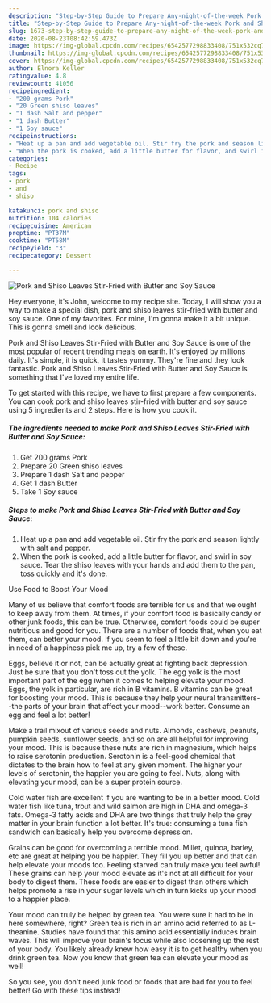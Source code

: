 ```yaml
---
description: "Step-by-Step Guide to Prepare Any-night-of-the-week Pork and Shiso Leaves Stir-Fried with Butter and Soy Sauce"
title: "Step-by-Step Guide to Prepare Any-night-of-the-week Pork and Shiso Leaves Stir-Fried with Butter and Soy Sauce"
slug: 1673-step-by-step-guide-to-prepare-any-night-of-the-week-pork-and-shiso-leaves-stir-fried-with-butter-and-soy-sauce
date: 2020-08-23T08:42:59.473Z
image: https://img-global.cpcdn.com/recipes/6542577298833408/751x532cq70/pork-and-shiso-leaves-stir-fried-with-butter-and-soy-sauce-recipe-main-photo.jpg
thumbnail: https://img-global.cpcdn.com/recipes/6542577298833408/751x532cq70/pork-and-shiso-leaves-stir-fried-with-butter-and-soy-sauce-recipe-main-photo.jpg
cover: https://img-global.cpcdn.com/recipes/6542577298833408/751x532cq70/pork-and-shiso-leaves-stir-fried-with-butter-and-soy-sauce-recipe-main-photo.jpg
author: Elnora Keller
ratingvalue: 4.8
reviewcount: 41056
recipeingredient:
- "200 grams Pork"
- "20 Green shiso leaves"
- "1 dash Salt and pepper"
- "1 dash Butter"
- "1 Soy sauce"
recipeinstructions:
- "Heat up a pan and add vegetable oil. Stir fry the pork and season lightly with salt and pepper."
- "When the pork is cooked, add a little butter for flavor, and swirl in soy sauce. Tear the shiso leaves with your hands and add them to the pan, toss quickly and it&#39;s done."
categories:
- Recipe
tags:
- pork
- and
- shiso

katakunci: pork and shiso 
nutrition: 104 calories
recipecuisine: American
preptime: "PT37M"
cooktime: "PT58M"
recipeyield: "3"
recipecategory: Dessert

---
```



![Pork and Shiso Leaves Stir-Fried with Butter and Soy Sauce](https://img-global.cpcdn.com/recipes/6542577298833408/751x532cq70/pork-and-shiso-leaves-stir-fried-with-butter-and-soy-sauce-recipe-main-photo.jpg)

Hey everyone, it's John, welcome to my recipe site. Today, I will show you a way to make a special dish, pork and shiso leaves stir-fried with butter and soy sauce. One of my favorites. For mine, I'm gonna make it a bit unique. This is gonna smell and look delicious.



Pork and Shiso Leaves Stir-Fried with Butter and Soy Sauce is one of the most popular of recent trending meals on earth. It's enjoyed by millions daily. It's simple, it is quick, it tastes yummy. They're fine and they look fantastic. Pork and Shiso Leaves Stir-Fried with Butter and Soy Sauce is something that I've loved my entire life.


To get started with this recipe, we have to first prepare a few components. You can cook pork and shiso leaves stir-fried with butter and soy sauce using 5 ingredients and 2 steps. Here is how you cook it.

<!--inarticleads1-->

##### The ingredients needed to make Pork and Shiso Leaves Stir-Fried with Butter and Soy Sauce:

1. Get 200 grams Pork
1. Prepare 20 Green shiso leaves
1. Prepare 1 dash Salt and pepper
1. Get 1 dash Butter
1. Take 1 Soy sauce




<!--inarticleads2-->

##### Steps to make Pork and Shiso Leaves Stir-Fried with Butter and Soy Sauce:

1. Heat up a pan and add vegetable oil. Stir fry the pork and season lightly with salt and pepper.
1. When the pork is cooked, add a little butter for flavor, and swirl in soy sauce. Tear the shiso leaves with your hands and add them to the pan, toss quickly and it&#39;s done.




Use Food to Boost Your Mood


Many of us believe that comfort foods are terrible for us and that we ought to keep away from them. At times, if your comfort food is basically candy or other junk foods, this can be true. Otherwise, comfort foods could be super nutritious and good for you. There are a number of foods that, when you eat them, can better your mood. If you seem to feel a little bit down and you're in need of a happiness pick me up, try a few of these.

Eggs, believe it or not, can be actually great at fighting back depression. Just be sure that you don't toss out the yolk. The egg yolk is the most important part of the egg iwhen it comes to helping elevate your mood. Eggs, the yolk in particular, are rich in B vitamins. B vitamins can be great for boosting your mood. This is because they help your neural transmitters--the parts of your brain that affect your mood--work better. Consume an egg and feel a lot better!

Make a trail mixout of various seeds and nuts. Almonds, cashews, peanuts, pumpkin seeds, sunflower seeds, and so on are all helpful for improving your mood. This is because these nuts are rich in magnesium, which helps to raise serotonin production. Serotonin is a feel-good chemical that dictates to the brain how to feel at any given moment. The higher your levels of serotonin, the happier you are going to feel. Nuts, along with elevating your mood, can be a super protein source.

Cold water fish are excellent if you are wanting to be in a better mood. Cold water fish like tuna, trout and wild salmon are high in DHA and omega-3 fats. Omega-3 fatty acids and DHA are two things that truly help the grey matter in your brain function a lot better. It's true: consuming a tuna fish sandwich can basically help you overcome depression. 

Grains can be good for overcoming a terrible mood. Millet, quinoa, barley, etc are great at helping you be happier. They fill you up better and that can help elevate your moods too. Feeling starved can truly make you feel awful! These grains can help your mood elevate as it's not at all difficult for your body to digest them. These foods are easier to digest than others which helps promote a rise in your sugar levels which in turn kicks up your mood to a happier place.

Your mood can truly be helped by green tea. You were sure it had to be in here somewhere, right? Green tea is rich in an amino acid referred to as L-theanine. Studies have found that this amino acid essentially induces brain waves. This will improve your brain's focus while also loosening up the rest of your body. You likely already knew how easy it is to get healthy when you drink green tea. Now you know that green tea can elevate your mood as well!

So you see, you don't need junk food or foods that are bad for you to feel better! Go  with  these tips  instead!

